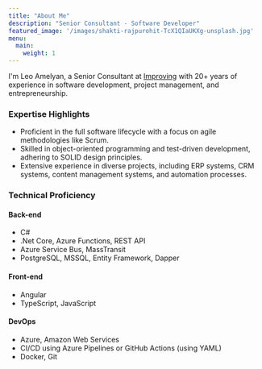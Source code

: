 ```yaml
---
title: "About Me"
description: "Senior Consultant - Software Developer"
featured_image: '/images/shakti-rajpurohit-TcX1QIaUKXg-unsplash.jpg'
menu:
  main:
    weight: 1
---
```


I'm Leo Amelyan, a Senior Consultant at  [Improving](https://www.improving.com/) with 20+ years of experience in software development, project management, and entrepreneurship.

### Expertise Highlights
- Proficient in the full software lifecycle with a focus on agile methodologies like Scrum.
- Skilled in object-oriented programming and test-driven development, adhering to SOLID design principles.
- Extensive experience in diverse projects, including ERP systems, CRM systems, content management systems, and automation processes.

### Technical Proficiency

#### Back-end
- C#
- .Net Core, Azure Functions, REST API
- Azure Service Bus, MassTransit
- PostgreSQL, MSSQL, Entity Framework, Dapper

#### Front-end
- Angular
- TypeScript, JavaScript


#### DevOps
- Azure, Amazon Web Services
- CI/CD using Azure Pipelines or GitHub Actions (using YAML)
- Docker, Git
